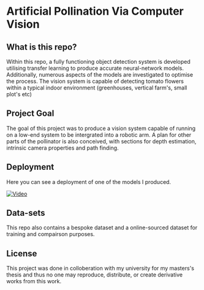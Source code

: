 # Artificial Pollination Via Computer Vision
## What is this repo?
Within this repo, a fully functioning object detection system is developed utilising transfer learning to produce accurate
neural-network models. Additionally, numerous aspects of the models are investigated to optimise
the process. The vision system is capable of detecting tomato flowers within a typical indoor environment (greenhouses, vertical farm's, small plot's etc)

## Project Goal
The goal of this project was to produce a vision system capable of running on a low-end system to be intergrated into a robotic arm. A plan for other parts of the pollinator is also conceived, with sections for depth estimation, intrinsic camera properties and path finding.

## Deployment
Here you can see a deployment of one of the models I produced.

[![Video](https://img.youtube.com/vi/y5Wwh7WTQWo/maxresdefault.jpg)](https://youtu.be/y5Wwh7WTQWo)


## Data-sets
This repo also contains a bespoke dataset and a online-sourced dataset for training and compairson purposes. 

## License 
This project was done in colloberation with my university for my masters's thesis and thus no one may reproduce, distribute, or create derivative works from this work.
